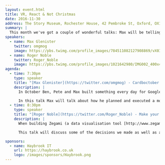 ```yaml
---
layout: event.html
title: VR, React & Not Christmas
date: 2016-11-30
address: The Story Museum, Rochester House, 42 Pembroke St, Oxford, OX11BP
summary: |
  This month we've got a couple of wonderful talks: Max will be telling us about VR hacks with Google Cardboard, and Roger will be explaining how they use React in Zegami (Roger showed a demo of Zegami at our summer Show & Tell - it's fantastic).
speakers:
  - name: Max Glenister
    twitter: omgmog
    image: https://pbs.twimg.com/profile_images/784511082127908869/vX0IGPYu_400x400.jpg
  - name: Roger Noble
    twitter: Roger_Noble
    image: https://pbs.twimg.com/profile_images/1021642980/IMG002_400x400.jpg
agenda:
  - time: 7:30pm
    type: speaker
    title: "[Max Glenister](https://twitter.com/omgmog) - Cardboctober: Making VR experiences for Google Cardboard with JavaScript daily in October"
    description: |
      In October Ben, Pete and Max built something every day for Google Cardboard using Javascript.

      In this talk Max will talk about how he planned and executed a month of hacks, what worked (and what didn't!) and what he got out of the challenge.
  - time: 8:30pm
    type: speaker
    title: "[Roger Noble](https://twitter.com/Roger_Noble) - Make your UI flexible with a plugin architecture, featuring React"
    description: |
      When building Zegami (a data visualisation tool [http://www.zegami.com](http://www.zegami.com/)) we wanted to allow anyone to be able to add their own custom functionality and enhancements. This presented a challenge for us to construct an interface - both visually and in code, that developers could approach with a minimal learning curve.

      This talk will discuss some of the decisions we made as well as a practical demonstration of how this same approach could be used in any application.

sponsors:
  - name: Haybrook IT
    url: https://haybrook.co.uk
    logo: /images/sponsors/Haybrook.png
---
```

